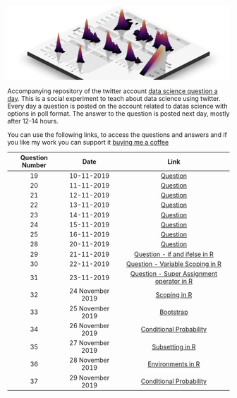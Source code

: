 ![](logo.png)

Accompanying repository of the twitter account [data science question a day](https://twitter.com/data_question). This is a social experiment to teach about data science using twitter. Every day a question is posted on the account related to datas science with options in poll format. The answer to the question is posted next day, mostly after 12-14 hours.

You can use the following links, to access the questions and answers and if you like my work you can support it <a href='https://www.buymeacoffee.com/NgFs2zX'>buying me a coffee</a>

| Question Number | Date | Link |
| :---: | :---: | :---: |
| 19 | 10-11-2019 | [Question](https://mohit2152sharma.github.io/Data-Science-Question-A-Day/questions/10112019_19_R/10112019_19_R.html) |
| 20 | 11-11-2019 | [Question](https://mohit2152sharma.github.io/Data-Science-Question-A-Day/questions/11112019_20_DS/11112019_20_DS.html) |
| 21 | 12-11-2019 | [Question](https://mohit2152sharma.github.io/Data-Science-Question-A-Day/questions/12112019_21_DS/12112019_21_DS.html) |
| 22 | 13-11-2019 | [Question](https://mohit2152sharma.github.io/Data-Science-Question-A-Day/questions/13112019_22_R/13112019_22_R.html) |
| 23 | 14-11-2019 | [Question](https://mohit2152sharma.github.io/Data-Science-Question-A-Day/questions/14112019_23_DS/14112019_23_DS.html) |
| 24 | 15-11-2019 | [Question](https://mohit2152sharma.github.io/Data-Science-Question-A-Day/questions/15112019_24_R/15112019_24_R.html) |
| 25 | 16-11-2019 | [Question](https://mohit2152sharma.github.io/Data-Science-Question-A-Day/questions/16112019_25_R/16112019_25_R.html) |
| 28 | 20-11-2019 | [Question](https://mohit2152sharma.github.io/Data-Science-Question-A-Day/questions/20112019_28_R/20112019_28_R.html) |
| 29 | 21-11-2019 | [Question - if and ifelse in R](https://mohit2152sharma.github.io/Data-Science-Question-A-Day/questions/21112019_29_R/21112019_29_R.html) |
| 30 | 22-11-2019 | [Question - Variable Scoping in R](https://mohit2152sharma.github.io/Data-Science-Question-A-Day/questions/22112019_29_R/22112019_30_R.html) |
| 31 | 23-11-2019 | [Question - Super Assignment operator in R](https://mohit2152sharma.github.io/Data-Science-Question-A-Day/questions/23112019_31_R/23112019_31_R.html) |
| 32 | 24 November 2019 | [Scoping in R](https://mohit2152sharma.github.io/Data-Science-Question-A-Day/questions/24112019_R/24112019_R.html) |
| 33 | 25 November 2019 | [Bootstrap](https://mohit2152sharma.github.io/Data-Science-Question-A-Day/questions/25112019_DS/25112019_DS.html) |
| 34 | 26 November 2019 | [Conditional Probability](https://mohit2152sharma.github.io/Data-Science-Question-A-Day/questions/26112019_DS/26112019_DS.html) |
| 35 | 27 November 2019 | [Subsetting in R](https://mohit2152sharma.github.io/Data-Science-Question-A-Day/questions/27112019_R/27112019_R.html) |
| 36 | 28 November 2019 | [Environments in R](https://mohit2152sharma.github.io/Data-Science-Question-A-Day/questions/28112019_R/28112019_R.html) |
| 37 | 29 November 2019 | [Conditional Probability](https://mohit2152sharma.github.io/Data-Science-Question-A-Day/questions/29112019_DS/29112019_DS.html) |